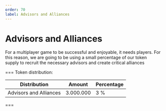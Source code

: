 ```yaml
---
order: 70
label: Advisors and Alliances
---
```


# Advisors and Alliances
 
For a multiplayer game to be successful and enjoyable, it needs players. For this reason, we are going to be using a small percentage of our token supply to recruit the necessary advisors and create critical alliances

=== Token distribution:

Distribution       | Amount       | Percentage
---                | ---          | ---
Advisors and Alliances            | 3.000.000   | 3 %
===
